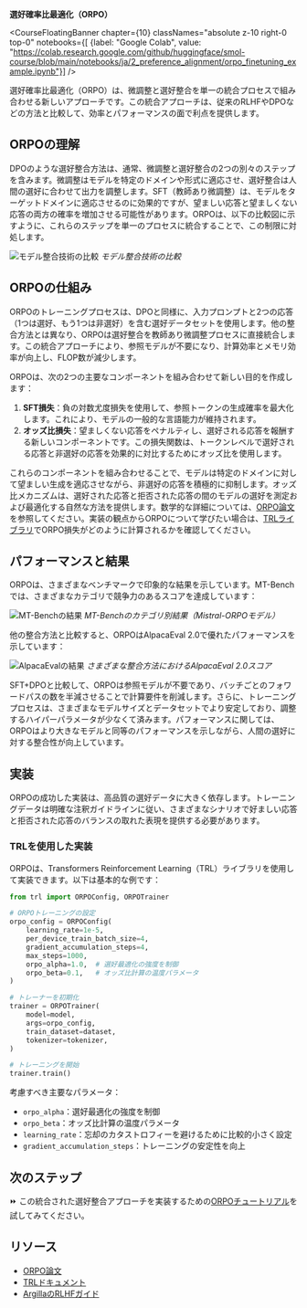 **選好確率比最適化（ORPO）**

<CourseFloatingBanner chapter={10}
  classNames="absolute z-10 right-0 top-0"
  notebooks={[
    {label: "Google Colab", value: "https://colab.research.google.com/github/huggingface/smol-course/blob/main/notebooks/ja/2_preference_alignment/orpo_finetuning_example.ipynb"}] />
    
選好確率比最適化（ORPO）は、微調整と選好整合を単一の統合プロセスで組み合わせる新しいアプローチです。この統合アプローチは、従来のRLHFやDPOなどの方法と比較して、効率とパフォーマンスの面で利点を提供します。

## ORPOの理解

DPOのような選好整合方法は、通常、微調整と選好整合の2つの別々のステップを含みます。微調整はモデルを特定のドメインや形式に適応させ、選好整合は人間の選好に合わせて出力を調整します。SFT（教師あり微調整）は、モデルをターゲットドメインに適応させるのに効果的ですが、望ましい応答と望ましくない応答の両方の確率を増加させる可能性があります。ORPOは、以下の比較図に示すように、これらのステップを単一のプロセスに統合することで、この制限に対処します。

![モデル整合技術の比較](https://argilla.io/images/blog/mantisnlp-rlhf/part-8-alignments.png)
*モデル整合技術の比較*

## ORPOの仕組み

ORPOのトレーニングプロセスは、DPOと同様に、入力プロンプトと2つの応答（1つは選好、もう1つは非選好）を含む選好データセットを使用します。他の整合方法とは異なり、ORPOは選好整合を教師あり微調整プロセスに直接統合します。この統合アプローチにより、参照モデルが不要になり、計算効率とメモリ効率が向上し、FLOP数が減少します。

ORPOは、次の2つの主要なコンポーネントを組み合わせて新しい目的を作成します：

1. **SFT損失**：負の対数尤度損失を使用して、参照トークンの生成確率を最大化します。これにより、モデルの一般的な言語能力が維持されます。
2. **オッズ比損失**：望ましくない応答をペナルティし、選好される応答を報酬する新しいコンポーネントです。この損失関数は、トークンレベルで選好される応答と非選好の応答を効果的に対比するためにオッズ比を使用します。

これらのコンポーネントを組み合わせることで、モデルは特定のドメインに対して望ましい生成を適応させながら、非選好の応答を積極的に抑制します。オッズ比メカニズムは、選好された応答と拒否された応答の間のモデルの選好を測定および最適化する自然な方法を提供します。数学的な詳細については、[ORPO論文](https://arxiv.org/abs/2403.07691)を参照してください。実装の観点からORPOについて学びたい場合は、[TRLライブラリ](https://github.com/huggingface/trl/blob/b02189aaa538f3a95f6abb0ab46c0a971bfde57e/trl/trainer/orpo_trainer.py#L660)でORPO損失がどのように計算されるかを確認してください。

## パフォーマンスと結果

ORPOは、さまざまなベンチマークで印象的な結果を示しています。MT-Benchでは、さまざまなカテゴリで競争力のあるスコアを達成しています：

![MT-Benchの結果](https://argilla.io/images/blog/mantisnlp-rlhf/part-8-mtbench.png)
*MT-Benchのカテゴリ別結果（Mistral-ORPOモデル）*

他の整合方法と比較すると、ORPOはAlpacaEval 2.0で優れたパフォーマンスを示しています：

![AlpacaEvalの結果](https://argilla.io/images/blog/mantisnlp-rlhf/part-8-winrate.png)
*さまざまな整合方法におけるAlpacaEval 2.0スコア*

SFT+DPOと比較して、ORPOは参照モデルが不要であり、バッチごとのフォワードパスの数を半減させることで計算要件を削減します。さらに、トレーニングプロセスは、さまざまなモデルサイズとデータセットでより安定しており、調整するハイパーパラメータが少なくて済みます。パフォーマンスに関しては、ORPOはより大きなモデルと同等のパフォーマンスを示しながら、人間の選好に対する整合性が向上しています。

## 実装

ORPOの成功した実装は、高品質の選好データに大きく依存します。トレーニングデータは明確な注釈ガイドラインに従い、さまざまなシナリオで好ましい応答と拒否された応答のバランスの取れた表現を提供する必要があります。

### TRLを使用した実装

ORPOは、Transformers Reinforcement Learning（TRL）ライブラリを使用して実装できます。以下は基本的な例です：

```python
from trl import ORPOConfig, ORPOTrainer

# ORPOトレーニングの設定
orpo_config = ORPOConfig(
    learning_rate=1e-5,
    per_device_train_batch_size=4,
    gradient_accumulation_steps=4,
    max_steps=1000,
    orpo_alpha=1.0,  # 選好最適化の強度を制御
    orpo_beta=0.1,   # オッズ比計算の温度パラメータ
)

# トレーナーを初期化
trainer = ORPOTrainer(
    model=model,
    args=orpo_config,
    train_dataset=dataset,
    tokenizer=tokenizer,
)

# トレーニングを開始
trainer.train()
```

考慮すべき主要なパラメータ：
- `orpo_alpha`：選好最適化の強度を制御
- `orpo_beta`：オッズ比計算の温度パラメータ
- `learning_rate`：忘却のカタストロフィーを避けるために比較的小さく設定
- `gradient_accumulation_steps`：トレーニングの安定性を向上

## 次のステップ

⏩ この統合された選好整合アプローチを実装するための[ORPOチュートリアル](../../../notebooks/ja/2_preference_alignment/orpo_tutorial.ipynb)を試してみてください。

## リソース
- [ORPO論文](https://arxiv.org/abs/2403.07691)
- [TRLドキュメント](https://huggingface.co/docs/trl/index)
- [ArgillaのRLHFガイド](https://argilla.io/blog/mantisnlp-rlhf-part-8/)
